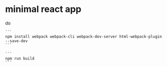 # minimal react app

do

    ```
    npm install webpack webpack-cli webpack-dev-server html-webpack-plugin --save-dev
    ```

    ```
    npm run build
    ```